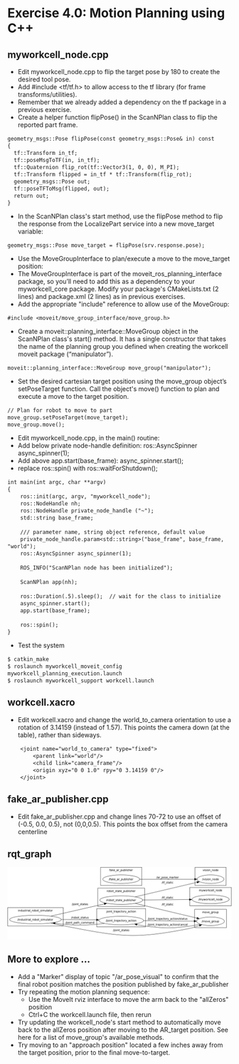 # Exercise 4.0: Motion Planning using C++

## myworkcell_node.cpp

* Edit myworkcell_node.cpp to flip the target pose by 180 to create the desired tool pose.
* Add #include <tf/tf.h> to allow access to the tf library (for frame transforms/utilities).
* Remember that we already added a dependency on the tf package in a previous exercise.
* Create a helper function flipPose() in the ScanNPlan class to flip the reported part frame.
```
geometry_msgs::Pose flipPose(const geometry_msgs::Pose& in) const
{
  tf::Transform in_tf; 
  tf::poseMsgToTF(in, in_tf);
  tf::Quaternion flip_rot(tf::Vector3(1, 0, 0), M_PI);
  tf::Transform flipped = in_tf * tf::Transform(flip_rot); 
  geometry_msgs::Pose out; 
  tf::poseTFToMsg(flipped, out);
  return out;
}
```
* In the ScanNPlan class's start method, use the flipPose method to flip the response from the LocalizePart service into a new move_target variable:
```
geometry_msgs::Pose move_target = flipPose(srv.response.pose);
```
* Use the MoveGroupInterface to plan/execute a move to the move_target position:
* The MoveGroupInterface is part of the moveit_ros_planning_interface package, so you’ll need to add this as a dependency to your myworkcell_core package. Modify your package's CMakeLists.txt (2 lines) and package.xml (2 lines) as in previous exercises.
* Add the appropriate "include" reference to allow use of the MoveGroup:
```
#include <moveit/move_group_interface/move_group.h>
```
* Create a moveit::planning_interface::MoveGroup object in the ScanNPlan class's start() method. It has a single constructor that takes the name of the planning group you defined when creating the workcell moveit package (“manipulator”).
```
moveit::planning_interface::MoveGroup move_group("manipulator");
```
* Set the desired cartesian target position using the move_group object’s setPoseTarget function. Call the object's move() function to plan and execute a move to the target position.
```
// Plan for robot to move to part
move_group.setPoseTarget(move_target); 
move_group.move();
```
* Edit myworkcell_node.cpp, in the main() routine:
* Add below private node-handle definition: ros::AsyncSpinner async_spinner(1);
* Add above app.start(base_frame): async_spinner.start();
* replace ros::spin() with ros::waitForShutdown();
```
int main(int argc, char **argv)
{
    ros::init(argc, argv, "myworkcell_node");
    ros::NodeHandle nh;
    ros::NodeHandle private_node_handle ("~");
    std::string base_frame;

    /// parameter name, string object reference, default value
    private_node_handle.param<std::string>("base_frame", base_frame, "world"); 
    ros::AsyncSpinner async_spinner(1);
    
    ROS_INFO("ScanNPlan node has been initialized");

    ScanNPlan app(nh);

    ros::Duration(.5).sleep();  // wait for the class to initialize
    async_spinner.start();
    app.start(base_frame);

    ros::spin();
}
```

* Test the system
```
$ catkin_make
$ roslaunch myworkcell_moveit_config myworkcell_planning_execution.launch
$ roslaunch myworkcell_support workcell.launch
```

## workcell.xacro
* Edit workcell.xacro and change the world_to_camera orientation to use a rotation of 3.14159 (instead of 1.57). This points the camera down (at the table), rather than sideways.
```
    <joint name="world_to_camera" type="fixed">
        <parent link="world"/>
        <child link="camera_frame"/> 
        <origin xyz="0 0 1.0" rpy="0 3.14159 0"/>
    </joint>
```

## fake_ar_publisher.cpp
* Edit fake_ar_publisher.cpp and change lines 70-72 to use an offset of (-0.5, 0.0, 0.5), not (0,0,0.5). This points the box offset from the camera centerline

## rqt_graph
![](image/moveit_cpp.png) 


## More to explore ...

* Add a "Marker" display of topic "/ar_pose_visual" to confirm that the final robot position matches the position published by fake_ar_publisher
* Try repeating the motion planning sequence:
    * Use the MoveIt rviz interface to move the arm back to the "allZeros" position
    * Ctrl+C the workcell.launch file, then rerun
* Try updating the workcell_node's start method to automatically move back to the allZeros position after moving to the AR_target position. See here for a list of move_group's available methods.
* Try moving to an "approach position" located a few inches away from the target position, prior to the final move-to-target.

